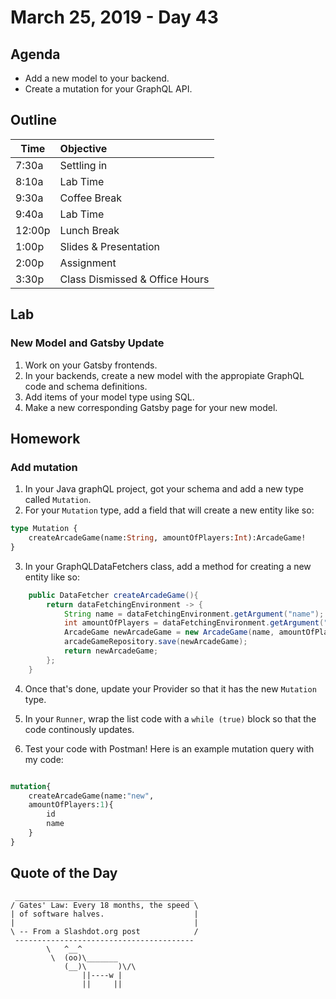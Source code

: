 # March 25, 2019 - Day 43


## Agenda

- Add a new model to your backend.
- Create a mutation for your GraphQL API. 

## Outline

| Time   | Objective                        |
| -------|:---------------------------------|
| 7:30a  | Settling in                      |
| 8:10a  | Lab Time                         |
| 9:30a  | Coffee Break                     |
| 9:40a  | Lab Time                         |
| 12:00p | Lunch Break                      |
| 1:00p  | Slides & Presentation            |
| 2:00p  | Assignment                       |
| 3:30p  | Class Dismissed & Office Hours   |

## Lab

### New Model and Gatsby Update

1. Work on your Gatsby frontends. 
2. In your backends, create a new model with the appropiate GraphQL code and schema definitions. 
3. Add items of your model type using SQL. 
4. Make a new corresponding Gatsby page for your new model.  

## Homework

### Add mutation

1. In your Java graphQL project, got your schema and add a new type called `Mutation`. 
2. For your `Mutation` type, add a field that will create a new entity like so:

```GraphQL
type Mutation {
    createArcadeGame(name:String, amountOfPlayers:Int):ArcadeGame!
}
```
3. In your GraphQLDataFetchers class, add a method for creating a new entity like so:

```Java
    public DataFetcher createArcadeGame(){
        return dataFetchingEnvironment -> {
            String name = dataFetchingEnvironment.getArgument("name");
            int amountOfPlayers = dataFetchingEnvironment.getArgument("amountOfPlayers");
            ArcadeGame newArcadeGame = new ArcadeGame(name, amountOfPlayers);
            arcadeGameRepository.save(newArcadeGame);
            return newArcadeGame;
        };
    }
```

4. Once that's done, update your Provider so that it has the new `Mutation` type. 

5. In your `Runner`, wrap the list code with a `while (true)` block so that the code continously updates. 

6. Test your code with Postman! Here is an example mutation query with my code:

```GraphQL

mutation{
    createArcadeGame(name:"new", 
    amountOfPlayers:1){
        id
        name 
    }
}

```

## Quote of the Day 
```
 ________________________________________
/ Gates' Law: Every 18 months, the speed \
| of software halves.                    |
|                                        |
\ -- From a Slashdot.org post            /
 ----------------------------------------
        \   ^__^
         \  (oo)\_______
            (__)\       )\/\
                ||----w |
                ||     ||


```